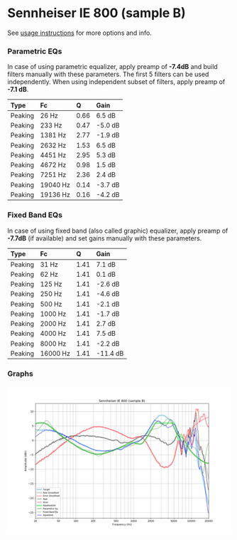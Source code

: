 # Sennheiser IE 800 (sample B)
See [usage instructions](https://github.com/jaakkopasanen/AutoEq#usage) for more options and info.

### Parametric EQs
In case of using parametric equalizer, apply preamp of **-7.4dB** and build filters manually
with these parameters. The first 5 filters can be used independently.
When using independent subset of filters, apply preamp of **-7.1 dB**.

| Type    | Fc       |    Q | Gain    |
|:--------|:---------|:-----|:--------|
| Peaking | 26 Hz    | 0.66 | 6.5 dB  |
| Peaking | 233 Hz   | 0.47 | -5.0 dB |
| Peaking | 1381 Hz  | 2.77 | -1.9 dB |
| Peaking | 2632 Hz  | 1.53 | 6.5 dB  |
| Peaking | 4451 Hz  | 2.95 | 5.3 dB  |
| Peaking | 4672 Hz  | 0.98 | 1.5 dB  |
| Peaking | 7251 Hz  | 2.36 | 2.4 dB  |
| Peaking | 19040 Hz | 0.14 | -3.7 dB |
| Peaking | 19136 Hz | 0.16 | -4.2 dB |

### Fixed Band EQs
In case of using fixed band (also called graphic) equalizer, apply preamp of **-7.7dB**
(if available) and set gains manually with these parameters.

| Type    | Fc       |    Q | Gain     |
|:--------|:---------|:-----|:---------|
| Peaking | 31 Hz    | 1.41 | 7.1 dB   |
| Peaking | 62 Hz    | 1.41 | 0.1 dB   |
| Peaking | 125 Hz   | 1.41 | -2.6 dB  |
| Peaking | 250 Hz   | 1.41 | -4.6 dB  |
| Peaking | 500 Hz   | 1.41 | -2.1 dB  |
| Peaking | 1000 Hz  | 1.41 | -1.7 dB  |
| Peaking | 2000 Hz  | 1.41 | 2.7 dB   |
| Peaking | 4000 Hz  | 1.41 | 7.5 dB   |
| Peaking | 8000 Hz  | 1.41 | -2.2 dB  |
| Peaking | 16000 Hz | 1.41 | -11.4 dB |

### Graphs
![](./Sennheiser%20IE%20800%20(sample%20B).png)